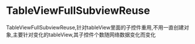 # TableViewFullSubviewReuse
TableViewFullSubviewReuse,针对tableView里面的子控件重用,不用一直创建对象,主要针对变化的tableView,其子控件个数随网络数据变化而变化
